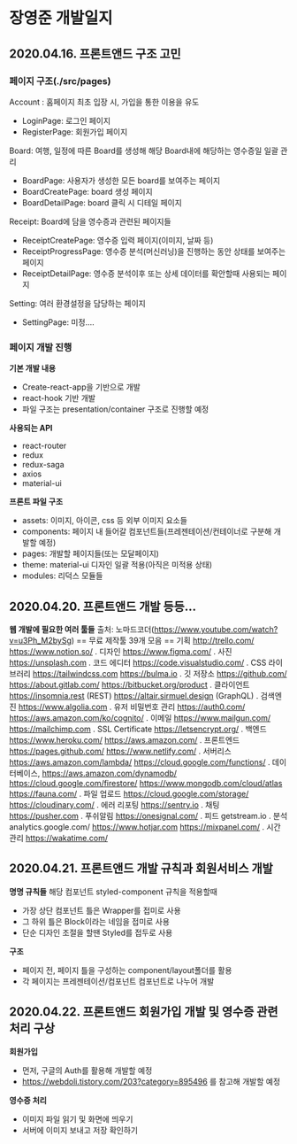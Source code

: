 # 장영준 개발일지

## 2020.04.16. 프론트앤드 구조 고민

### 페이지 구조(./src/pages)

Account : 홈페이지 최초 입장 시, 가입을 통한 이용을 유도

- LoginPage: 로그인 페이지
- RegisterPage: 회원가입 페이지

Board: 여행, 일정에 따른 Board를 생성해 해당 Board내에 해당하는 영수증일 일괄 관리

- BoardPage: 사용자가 생성한 모든 board를 보여주는 페이지
- BoardCreatePage: board 생성 페이지
- BoardDetailPage: board 클릭 시 디테일 페이지

Receipt: Board에 담을 영수증과 관련된 페이지들

- ReceiptCreatePage: 영수증 입력 페이지(이미지, 날짜 등)
- ReceiptProgressPage: 영수증 분석(머신러닝)을 진행하는 동안 상태를 보여주는 페이지
- ReceiptDetailPage: 영수증 분석이후 또는 상세 데이터를 확안할때 사용되는 페이지

Setting: 여러 환경설정을 담당하는 페이지

- SettingPage: 미정....

### 페이지 개발 진행

**기본 개발 내용**

- Create-react-app을 기반으로 개발
- react-hook 기반 개발
- 파일 구조는 presentation/container 구조로 진행할 예정

**사용되는 API**

- react-router
- redux
- redux-saga
- axios
- material-ui

**프론트 파일 구조**

- assets: 이미지, 아이콘, css 등 외부 이미지 요소들
- components: 페이지 내 들어갈 컴포넌트들(프레젠테이션/컨테이너로 구분해 개발할 예정)
- pages: 개발할 페이지들(또는 모달페이지)
- theme: material-ui 디자인 일괄 적용(아직은 미적용 상태)
- modules: 리덕스 모듈들

## 2020.04.20. 프론트앤드 개발 등등...

**웹 개발에 필요한 여러 툴들**
출처: 노마드코더(https://www.youtube.com/watch?v=u3Ph_M2bySg)
== 무료 제작툴 39개 모음 ==
기획
http://trello.com/
https://www.notion.so/
.
디자인
https://www.figma.com/
.
사진
https://unsplash.com
.
코드 에디터
https://code.visualstudio.com/
.
CSS 라이브러리
https://tailwindcss.com
https://bulma.io
.
깃 저장소
https://github.com/
https://about.gitlab.com/
https://bitbucket.org/product
.
클라이언트
https://insomnia.rest (REST)
https://altair.sirmuel.design (GraphQL)
.
검색엔진
https://www.algolia.com
.
유저 비밀번호 관리
https://auth0.com/
https://aws.amazon.com/ko/cognito/
.
이메일
https://www.mailgun.com/
https://mailchimp.com
.
SSL Certificate
https://letsencrypt.org/
.
백엔드
https://www.heroku.com/
https://aws.amazon.com/
.
프론트엔드
https://pages.github.com/
https://www.netlify.com/
.
서버리스
https://aws.amazon.com/lambda/
https://cloud.google.com/functions/
.
데이터베이스,
https://aws.amazon.com/dynamodb/
https://cloud.google.com/firestore/
https://www.mongodb.com/cloud/atlas
https://fauna.com/
.
파일 업로드
https://cloud.google.com/storage/
https://cloudinary.com/
.
에러 리포팅
https://sentry.io
.
채팅
https://pusher.com
.
푸쉬알림
https://onesignal.com/
.
피드
getstream.io
.
분석
analytics.google.com/
https://www.hotjar.com
https://mixpanel.com/
.
시간관리
https://wakatime.com/

## 2020.04.21. 프론트앤드 개발 규칙과 회원서비스 개발

**명명 규칙들**
해당 컴포넌트 styled-component 규칙을 적용할때

- 가장 상단 컴포넌트 틀은 Wrapper를 접미로 사용
- 그 하위 틀은 Block이라는 네임을 접미로 사용
- 단순 디자인 조절을 할땐 Styled를 접두로 사용

**구조**

- 페이지 전, 페이지 틀을 구성하는 component/layout폴더를 활용
- 각 페이지는 프레젠테이션/컴포넌트 컴포넌트로 나누어 개발

## 2020.04.22. 프론트앤드 회원가입 개발 및 영수증 관련 처리 구상

**회원가입**

- 먼저, 구글의 Auth를 활용해 개발할 예정
- https://webdoli.tistory.com/203?category=895496 를 참고해 개발할 예정

**영수증 처리**

- 이미지 파일 읽기 및 화면에 띄우기
- 서버에 이미지 보내고 저장 확인하기
